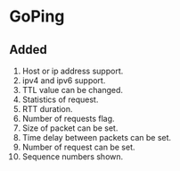 # GoPing

## Added
1. Host or ip address support.
1. ipv4 and ipv6 support.
1. TTL value can be changed.
1. Statistics of request.
1. RTT duration.
1. Number of requests flag.
1. Size of packet can be set.
1. Time delay between packets can be set.
1. Number of request can be set.
1. Sequence numbers shown.
